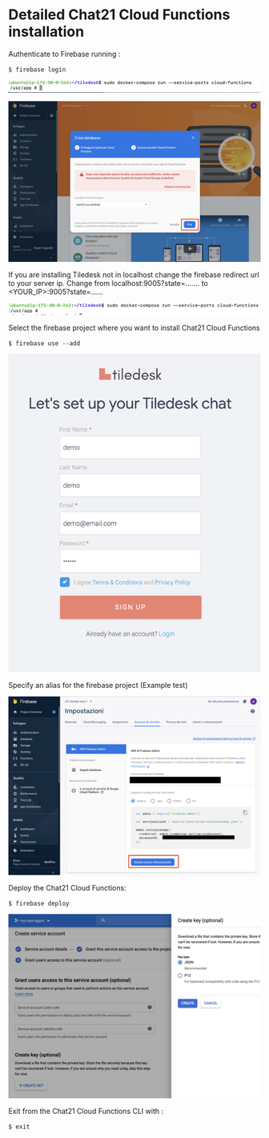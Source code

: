 # Detailed Chat21 Cloud Functions installation

Authenticate to Firebase running :

```text
$ firebase login
```

![](../.gitbook/assets/image%20%2897%29.png)

![](../.gitbook/assets/image%20%2864%29.png)

If you are installing Tiledesk not in localhost change the firebase redirect url to your server ip. Change from localhost:9005?state=....... to &lt;YOUR\_IP&gt;:9005?state=......

![](../.gitbook/assets/image%20%2869%29.png)

Select the firebase project where you want to install Chat21 Cloud Functions

```text
$ firebase use --add
```

![](../.gitbook/assets/image%20%2810%29.png)

Specify an alias for the firebase project \(Example test\)

![](../.gitbook/assets/image%20%2833%29.png)

Deploy the Chat21 Cloud Functions:

```text
$ firebase deploy
```

![](../.gitbook/assets/image%20%2852%29.png)

Exit from the Chat21 Cloud Functions CLI with :

```text
$ exit
```

